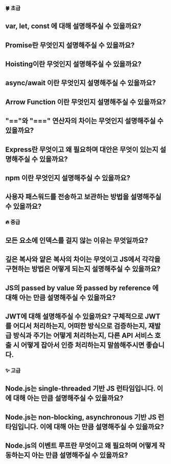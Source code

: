### 🍀 초급

var, let, const 에 대해 설명해주실 수 있을까요? 
- 
Promise란 무엇인지 설명해주실 수 있을까요?
- 
Hoisting이란 무엇인지 설명해주실 수 있을까요?
- 
async/await 이란 무엇인지 설명해주실 수 있을까요?
- 
Arrow Function 이란 무엇인지 설명해주실 수 있을까요?
- 
"=="와 "===" 연산자의 차이는 무엇인지 설명해주실 수 있을까요?
- 
Express란 무엇이고 왜 필요하며 대안은 무엇이 있는지 설명해주실 수 있을까요?
- 
npm 이란 무엇인지 설명해주실 수 있을까요?
- 
사용자 패스워드를 전송하고 보관하는 방법을 설명해주실 수 있을까요?
- 

### 🔥 중급

모든 요소에 인덱스를 걸지 않는 이유는 무엇일까요?
- 
깊은 복사와 얕은 복사의 차이는 무엇이고 JS에서 각각을 구현하는 방법은 어떻게 되는지 설명해주실 수 있을까요?
- 
JS의 passed by value 와 passed by reference 에 대해 아는 만큼 설명해주실 수 있을까요?
- 
JWT에 대해 설명해주실 수 있을까요? 구체적으로 JWT를 어디서 처리하는지, 어떠한 방식으로 검증하는지, 재발급 방식과 주기는 어떻게 처리하는지, 다른 API 서비스 호출 시 어떻게 잡아서 인증 처리하는지 말씀해주시면 좋습니다.
- 

### ✨ 고급

Node.js는 single-threaded 기반 JS 런타임입니다. 이에 대해 아는 만큼 설명해주실 수 있을까요?
- 
Node.js는 non-blocking, asynchronous 기반 JS 런타임입니다. 이에 대해 아는 만큼 설명해주실 수 있을까요?
- 
Node.js의 이벤트 루프란 무엇이고 왜 필요하며 어떻게 작동하는지 아는 만큼 설명해주실 수 있을까요?
- 